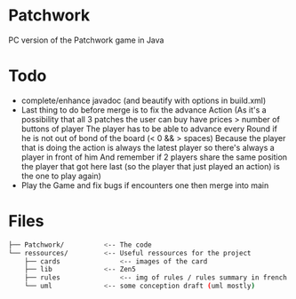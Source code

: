 # Patchwork
PC version of the Patchwork game in Java

# Todo

- complete/enhance javadoc (and beautify with options in build.xml)
- Last thing to do before merge is to fix the advance Action
(As it's a possibility that all 3 patches the user can buy have prices > number of buttons of player
The player has to be able to advance every Round if he is not out of bond of the board (< 0 && > spaces)
Because the player that is doing the action is always the latest player so there's always a player in front of him
And remember if 2 players share the same position the player that got here last (so the player that just played an action)
is the one to play again)
- Play the Game and fix bugs if encounters one then merge into main

#  Files

```sh
├── Patchwork/ 			<-- The code
└── ressources/			<-- Useful ressources for the project
    ├── cards				<-- images of the card 
    ├── lib				<-- Zen5
    ├── rules				<-- img of rules / rules summary in french
    └── uml				<-- some conception draft (uml mostly)
```

